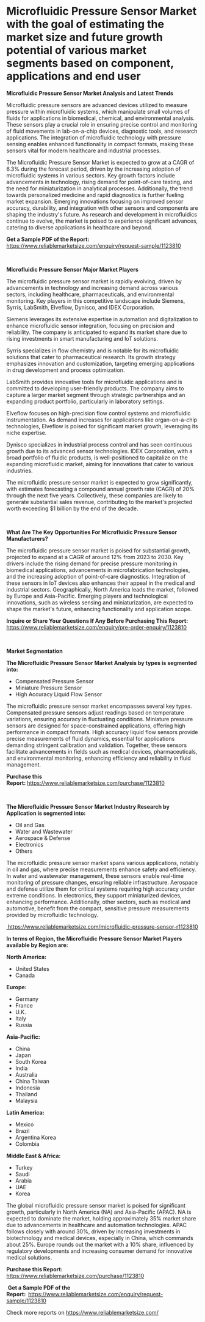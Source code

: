 <p><h1>Microfluidic Pressure Sensor Market with the goal of estimating the market size and future growth potential of various market segments based on component, applications and end user</h1></p><p><strong>Microfluidic Pressure Sensor Market Analysis and Latest Trends</strong></p>
<p><p>Microfluidic pressure sensors are advanced devices utilized to measure pressure within microfluidic systems, which manipulate small volumes of fluids for applications in biomedical, chemical, and environmental analysis. These sensors play a crucial role in ensuring precise control and monitoring of fluid movements in lab-on-a-chip devices, diagnostic tools, and research applications. The integration of microfluidic technology with pressure sensing enables enhanced functionality in compact formats, making these sensors vital for modern healthcare and industrial processes.</p><p>The Microfluidic Pressure Sensor Market is expected to grow at a CAGR of 6.3% during the forecast period, driven by the increasing adoption of microfluidic systems in various sectors. Key growth factors include advancements in technology, rising demand for point-of-care testing, and the need for miniaturization in analytical processes. Additionally, the trend towards personalized medicine and rapid diagnostics is further fueling market expansion. Emerging innovations focusing on improved sensor accuracy, durability, and integration with other sensors and components are shaping the industry's future. As research and development in microfluidics continue to evolve, the market is poised to experience significant advances, catering to diverse applications in healthcare and beyond.</p></p>
<p><strong>Get a Sample PDF of the Report:&nbsp;</strong> <a href="https://www.reliablemarketsize.com/enquiry/request-sample/1123810?utm_campaign=1845&utm_medium=2&utm_source=Github&utm_content=ia&utm_term=09042025&utm_id=microfluidic-pressure-sensor">https://www.reliablemarketsize.com/enquiry/request-sample/1123810</a></p>
<p>&nbsp;</p>
<p><strong>Microfluidic Pressure Sensor Major Market Players</strong></p>
<p><p>The microfluidic pressure sensor market is rapidly evolving, driven by advancements in technology and increasing demand across various sectors, including healthcare, pharmaceuticals, and environmental monitoring. Key players in this competitive landscape include Siemens, Syrris, LabSmith, Elveflow, Dynisco, and IDEX Corporation.</p><p>Siemens leverages its extensive expertise in automation and digitalization to enhance microfluidic sensor integration, focusing on precision and reliability. The company is anticipated to expand its market share due to rising investments in smart manufacturing and IoT solutions.</p><p>Syrris specializes in flow chemistry and is notable for its microfluidic solutions that cater to pharmaceutical research. Its growth strategy emphasizes innovation and customization, targeting emerging applications in drug development and process optimization. </p><p>LabSmith provides innovative tools for microfluidic applications and is committed to developing user-friendly products. The company aims to capture a larger market segment through strategic partnerships and an expanding product portfolio, particularly in laboratory settings.</p><p>Elveflow focuses on high-precision flow control systems and microfluidic instrumentation. As demand increases for applications like organ-on-a-chip technologies, Elveflow is poised for significant market growth, leveraging its niche expertise.</p><p>Dynisco specializes in industrial process control and has seen continuous growth due to its advanced sensor technologies. IDEX Corporation, with a broad portfolio of fluidic products, is well-positioned to capitalize on the expanding microfluidic market, aiming for innovations that cater to various industries.</p><p>The microfluidic pressure sensor market is expected to grow significantly, with estimates forecasting a compound annual growth rate (CAGR) of 20% through the next five years. Collectively, these companies are likely to generate substantial sales revenue, contributing to the market's projected worth exceeding $1 billion by the end of the decade.</p></p>
<p>&nbsp;</p>
<p><strong>What Are The Key Opportunities For Microfluidic Pressure Sensor Manufacturers?</strong></p>
<p><p>The microfluidic pressure sensor market is poised for substantial growth, projected to expand at a CAGR of around 12% from 2023 to 2030. Key drivers include the rising demand for precise pressure monitoring in biomedical applications, advancements in microfabrication technologies, and the increasing adoption of point-of-care diagnostics. Integration of these sensors in IoT devices also enhances their appeal in the medical and industrial sectors. Geographically, North America leads the market, followed by Europe and Asia-Pacific. Emerging players and technological innovations, such as wireless sensing and miniaturization, are expected to shape the market's future, enhancing functionality and application scope.</p></p>
<p><strong>Inquire or Share Your Questions If Any Before Purchasing This Report:</strong> <a href="https://www.reliablemarketsize.com/enquiry/pre-order-enquiry/1123810?utm_campaign=1845&utm_medium=2&utm_source=Github&utm_content=ia&utm_term=09042025&utm_id=microfluidic-pressure-sensor">https://www.reliablemarketsize.com/enquiry/pre-order-enquiry/1123810</a></p>
<p>&nbsp;</p>
<p><strong>Market Segmentation</strong></p>
<p><strong>The Microfluidic Pressure Sensor Market Analysis by types is segmented into:</strong></p>
<p><ul><li>Compensated Pressure Sensor</li><li>Miniature Pressure Sensor</li><li>High Accuracy Liquid Flow Sensor</li></ul></p>
<p><p>The microfluidic pressure sensor market encompasses several key types. Compensated pressure sensors adjust readings based on temperature variations, ensuring accuracy in fluctuating conditions. Miniature pressure sensors are designed for space-constrained applications, offering high performance in compact formats. High accuracy liquid flow sensors provide precise measurements of fluid dynamics, essential for applications demanding stringent calibration and validation. Together, these sensors facilitate advancements in fields such as medical devices, pharmaceuticals, and environmental monitoring, enhancing efficiency and reliability in fluid management.</p></p>
<p><strong>Purchase this Report:&nbsp;</strong><a href="https://www.reliablemarketsize.com/purchase/1123810?utm_campaign=1845&utm_medium=2&utm_source=Github&utm_content=ia&utm_term=09042025&utm_id=microfluidic-pressure-sensor">https://www.reliablemarketsize.com/purchase/1123810</a></p>
<p>&nbsp;</p>
<p><strong>The Microfluidic Pressure Sensor Market Industry Research by Application is segmented into:</strong></p>
<p><ul><li>Oil and Gas</li><li>Water and Wastewater</li><li>Aerospace & Defense</li><li>Electronics</li><li>Others</li></ul></p>
<p><p>The microfluidic pressure sensor market spans various applications, notably in oil and gas, where precise measurements enhance safety and efficiency. In water and wastewater management, these sensors enable real-time monitoring of pressure changes, ensuring reliable infrastructure. Aerospace and defense utilize them for critical systems requiring high accuracy under extreme conditions. In electronics, they support miniaturized devices, enhancing performance. Additionally, other sectors, such as medical and automotive, benefit from the compact, sensitive pressure measurements provided by microfluidic technology.</p></p>
<p><a href="https://www.reliablemarketsize.com/microfluidic-pressure-sensor-r1123810?utm_campaign=1845&utm_medium=2&utm_source=Github&utm_content=ia&utm_term=09042025&utm_id=microfluidic-pressure-sensor">&nbsp;https://www.reliablemarketsize.com/microfluidic-pressure-sensor-r1123810</a></p>
<p><strong>In terms of Region, the Microfluidic Pressure Sensor Market Players available by Region are:</strong></p>
<p>
    <p> <strong> North America: </strong>
        <ul>
            <li>United States</li>
            <li>Canada</li>
        </ul>
        </p> 
    <p> <strong> Europe: </strong>
        <ul>
            <li>Germany</li>
            <li>France</li>
            <li>U.K.</li>
            <li>Italy</li>
            <li>Russia</li>
        </ul>
        </p> 
    <p> <strong> Asia-Pacific: </strong>
        <ul>
            <li>China</li>
            <li>Japan</li>
            <li>South Korea</li>
            <li>India</li>
            <li>Australia</li>
            <li>China Taiwan</li>
            <li>Indonesia</li>
            <li>Thailand</li>
            <li>Malaysia</li>
        </ul>
        </p> 
    <p> <strong> Latin America: </strong>
        <ul>
            <li>Mexico</li>
            <li>Brazil</li>
            <li>Argentina Korea</li>
            <li>Colombia</li>
        </ul>
        </p> 
    <p> <strong> Middle East & Africa: </strong>
        <ul>
            <li>Turkey</li>
            <li>Saudi</li>
            <li>Arabia</li>
            <li>UAE</li>
            <li>Korea</li>
        </ul>
    </p>
    </p>
<p><p>The global microfluidic pressure sensor market is poised for significant growth, particularly in North America (NA) and Asia-Pacific (APAC). NA is expected to dominate the market, holding approximately 35% market share due to advancements in healthcare and automation technologies. APAC follows closely with around 30%, driven by increasing investments in biotechnology and medical devices, especially in China, which commands about 25%. Europe rounds out the market with a 10% share, influenced by regulatory developments and increasing consumer demand for innovative medical solutions.</p></p>
<p><strong>Purchase this Report: </strong><a href="https://www.reliablemarketsize.com/purchase/1123810?utm_campaign=1845&utm_medium=2&utm_source=Github&utm_content=ia&utm_term=09042025&utm_id=microfluidic-pressure-sensor">https://www.reliablemarketsize.com/purchase/1123810</a></p>
<p>&nbsp;<strong>Get a Sample PDF of the Report:&nbsp;&nbsp;</strong><a href="https://www.reliablemarketsize.com/enquiry/request-sample/1123810?utm_campaign=1845&utm_medium=2&utm_source=Github&utm_content=ia&utm_term=09042025&utm_id=microfluidic-pressure-sensor">https://www.reliablemarketsize.com/enquiry/request-sample/1123810</a></p>
<p><strong></strong></p>
<p>Check more reports on <a href="https://www.reliablemarketsize.com/?utm_campaign=1845&utm_medium=2&utm_source=Github&utm_content=ia&utm_term=09042025&utm_id=microfluidic-pressure-sensor">https://www.reliablemarketsize.com/</a></p>